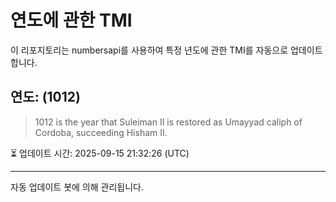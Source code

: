 
# 연도에 관한 TMI

이 리포지토리는 numbersapi를 사용하여 특정 년도에 관한 TMI를 자동으로 업데이트합니다.

## 연도: (1012)
> 1012 is the year that Suleiman II is restored as Umayyad caliph of Cordoba, succeeding Hisham II.

⏳ 업데이트 시간: 2025-09-15 21:32:26 (UTC)

---
자동 업데이트 봇에 의해 관리됩니다.
